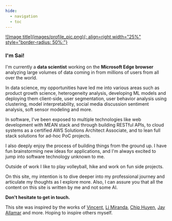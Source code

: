 ```yaml
---
hide:
  - navigation
  - toc
---
```


<a href='https://bmc.link/smuktevi'>
![Image title](images/profile_pic.png){: align=right width="25%" style="border-radius: 50%;"}
</a>

### I'm Sai!

I'm currently a **data scientist** working on the **Microsoft Edge browser** analyzing large volumes of data coming in from millions of users from all over the world.

In data science, my opportunities have led me into various areas such as product growth science, heterogeneity analysis, developing ML models and deploying them client-side, user segmentation, user behavior analysis using clustering, model interpretability, social media discussion sentiment analysis, soft sensor modeling and more.

In software, I've been exposed to multiple technologies like web development with MEAN stack and through building RESTful APIs, to cloud systems as a certified AWS Solutions Architect Associate, and to lean full stack solutions for ad-hoc PoC projects.

I also deeply enjoy the process of building things from the ground up. I have fun brainstorming new ideas for applications, and I'm always excited to jump into software technology unknown to me.

Outside of work I like to play volleyball, hike and work on fun side projects.

On this site, my intention is to dive deeper into my professional journey and articulate my thoughts as I explore more. Also, I can assure you that all the content on this site is written by me and not some AI.

**Don't hesitate to get in touch.**

This site was inspired by the works of [Vincent](https://koaning.io/), [Lj Miranda](https://ljvmiranda921.github.io/), [Chip Huyen](https://huyenchip.com/blog/), [Jay Allamar](https://jalammar.github.io/) and more. Hoping to inspire others myself.